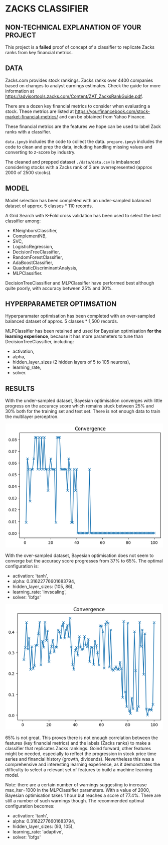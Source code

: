 # ZACKS CLASSIFIER 

## NON-TECHNICAL EXPLANATION OF YOUR PROJECT
This project is a **failed** proof of concept of a classifier to replicate Zacks ranks from key financial metrics.

## DATA
Zacks.com provides stock rankings. Zacks ranks over 4400 companies based on changes to analyst earnings estimates. Check the guide for more information at https://advisortools.zacks.com/Content/ZAT_ZacksRankGuide.pdf.

There are a dozen key financial metrics to consider when evaluating a stock. These metrics are listed at https://yourfinancebook.com/stock-market-financial-metrics/ and can be obtained from Yahoo Finance.

These financial metrics are the features we hope can be used to label Zack ranks with a classifier.

`data.ipnyb` includes the code to collect the data.
`prepare.ipnyb` includes the code to clean and prep the data, including handling missing values and converting to z-score by industry.

The cleaned and prepped dataset `./data/data.csv` is imbalanced considering stocks with a Zacks rank of 3 are overrepresented (approx 2000 of 2500 stocks).

## MODEL
Model selection has been completed with an under-sampled balanced dataset of approx. 5 classes * 110 records.

A Grid Search with K-Fold cross validation has been used to select the best classifier among:
- KNeighborsClassifier,
- ComplementNB,
- SVC,
- LogisticRegression,
- DecisionTreeClassifier,
- RandomForestClassifier,
- AdaBoostClassifier,
- QuadraticDiscriminantAnalysis,
- MLPClassifier.

DecisionTreeClassifier and MLPClassifier have performed best although quite poorly, with accuracy between 25% and 30%.

## HYPERPARAMETER OPTIMSATION
Hyperparamater optimisation has been completed with an over-sampled balanced dataset of approx. 5 classes * 1,500 records.

MLPClassifier has been retained and used for Bayesian optimisation **for the learning experience**, because it has more parameters to tune than DecisionTreeClassifier, including:
- activation,
- alpha,
- hidden_layer_sizes (2 hidden layers of 5 to 105 neurons),
- learning_rate,
- solver.

## RESULTS

With the under-sampled dataset, Bayesian optimisation converges with little progress on the accuracy score which remains stuck between 25% and 30% both for the training set and test set. There is not enough data to train the multilayer perceptron.

![Undersampled](undersampled.png)

With the over-sampled dataset, Bayesian optimisation does not seem to converge but the accuracy score progresses from 37% to 65%. The optimal configuration is:
- activation: 'tanh',
- alpha: 0.31622776601683794,
- hidden_layer_sizes: (105, 86),
- learning_rate: 'invscaling',
- solver: 'lbfgs'

![Oversampled](oversampled.png)

65% is not great. This proves there is not enough correlation between the features (key financial metrics) and the labels (Zacks ranks) to make a classifier that replicates Zacks rankings. Goind forward, other features might be needed, especially to reflect the progression in stock price time series and financial history (growth, dividends). Nevertheless this was a comprehensive and interesting learning experience, as it demonstrates the difficulty to select a relevant set of features to build a machine learning model.

Note: there are a certain number of warnings suggesting to increase max_iter=1000 in the MLPClassifier parameters. With a value of 2000, Bayesian optimisation takes 1 hour but reaches a score of 77.4%. There are still a number of such warnings though. The recommended optimal configuration becomes:
- activation: 'tanh',
- alpha: 0.31622776601683794,
- hidden_layer_sizes: (93, 105),
- learning_rate: 'adaptive',
- solver: 'lbfgs'
